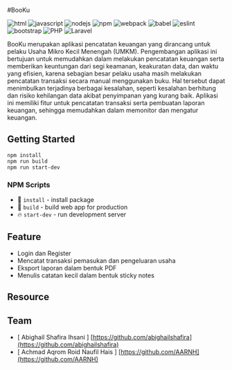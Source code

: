 #BooKu

![html](https://img.shields.io/static/v1?message=HTML&logo=html5&labelColor=5c5c5c&color=1182c3&label=%20) 
![javascript](https://img.shields.io/static/v1?message=JavaScript&logo=javascript&labelColor=5c5c5c&color=1182c3&label=%20)
![nodejs](https://img.shields.io/static/v1?message=NodeJs&logo=node.js&labelColor=5c5c5c&color=1182c3&label=%20)
![npm](https://img.shields.io/static/v1?message=npm&logo=npm&labelColor=5c5c5c&color=1182c3&label=%20)
![webpack](https://img.shields.io/static/v1?message=Webpack%204&logo=webpack&labelColor=5c5c5c&color=1182c3&label=%20)
![babel](https://img.shields.io/static/v1?message=Babel&logo=babel&labelColor=5c5c5c&color=1182c3&label=%20)
![eslint](https://img.shields.io/static/v1?message=ESLint&logo=eslint&labelColor=5c5c5c&color=1182c3&label=%20)
![bootstrap](https://img.shields.io/static/v1?message=Bootstrap%205&logo=bootstrap&labelColor=5c5c5c&color=1182c3&label=%20)
![PHP](https://img.shields.io/static/v1?message=PHP&logo=php&labelColor=5c5c5c&color=1182c3&label=%20)
![Laravel](https://img.shields.io/static/v1?message=Laravel&logo=laravel&labelColor=5c5c5c&color=1182c3&label=%20)

BooKu merupakan aplikasi pencatatan keuangan yang dirancang untuk pelaku Usaha Mikro Kecil Menengah (UMKM). Pengembangan aplikasi ini bertujuan untuk memudahkan dalam melakukan pencatatan keuangan serta memberikan keuntungan dari segi keamanan, keakuratan data, dan waktu yang efisien, karena sebagian besar pelaku usaha masih melakukan pencatatan transaksi secara manual menggunakan buku. Hal tersebut dapat menimbulkan terjadinya berbagai kesalahan, seperti kesalahan berhitung dan risiko kehilangan data akibat penyimpanan yang kurang baik. Aplikasi ini memiliki fitur untuk pencatatan transaksi serta pembuatan laporan keuangan, sehingga memudahkan dalam memonitor dan mengatur keuangan. 

## Getting Started
```
npm install
npm run build
npm run start-dev
```
### NPM Scripts
* 📱 `install` - install package 
* 🔧 `build` - build web app for production
* 🔥 `start-dev` - run development server

## Feature
* Login dan Register
* Mencatat transaksi pemasukan dan pengeluaran usaha
* Eksport laporan dalam bentuk PDF
* Menulis catatan kecil dalam bentuk sticky notes

## Resource

## Team
* [ Abighail Shafira Ihsani ] [https://github.com/abighailshafira](https://github.com/abighailshafira)
* [ Achmad Aqrom Roid Naufil Hais ] [https://github.com/AARNH](https://github.com/AARNH)
